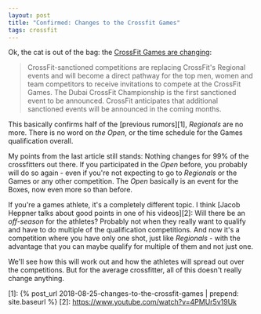 ```yaml
---
layout: post
title: "Confirmed: Changes to the Crossfit Games"
tags: crossfit
---
```


Ok, the cat is out of the bag: the [CrossFit Games are changing][0]:

> CrossFit-sanctioned competitions are replacing CrossFit's Regional 
> events and will become a direct pathway for the top men, women and 
> team competitors to receive invitations to compete at the CrossFit 
> Games. The Dubai CrossFit Championship is the first sanctioned 
> event to be announced. CrossFit anticipates that additional 
> sanctioned events will be announced in the coming months.

This basically confirms half of the [previous rumors][1], *Regionals* are no more. There is no word on *the Open*, or the time schedule for the Games qualification overall.

My points from the last article still stands: Nothing changes for 99% of the crossfitters out there. If you participated in the *Open* before, you probably will do so again - even if you're not expecting to go to *Regionals* or the Games or any other competition. The *Open* basically is an event for the Boxes, now even more so than before.

If you're a games athlete, it's a completely different topic. I think [Jacob Heppner talks about good points in one of his videos][2]: Will there be an *off-season* for the athletes? Probably not when they really want to qualify and have to do multiple of the qualification competitions. And now it's a competition where you have only one shot, just like *Regionals* - with the advantage that you can maybe qualify for multiple of them and not just one.

We'll see how this will work out and how the athletes will spread out over the competitions. But for the average crossfitter, all of this doesn't really change anything.

[0]: https://games.crossfit.com/article/dubai-crossfit-championship-be-first-sanctioned-event
[1]: {% post_url 2018-08-25-changes-to-the-crossfit-games | prepend: site.baseurl %}
[2]: https://www.youtube.com/watch?v=4PMUr5v19Uk
